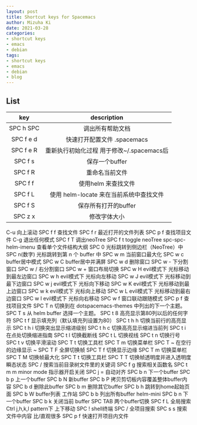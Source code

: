 ```yaml
---
layout: post
title: Shortcut keys for Spacemacs
author: Mizuha Ki
date: 2021-03-28
categories:
- shortcut keys
- emacs
- debian
tags:
- shortcut keys
- emacs
- debian
- blog
---
```



## List

key	 | description
:---: | :---:
SPC h SPC | 调出所有帮助文档
SPC f e d | 快速打开配置文件 .spacemacs
SPC f e R |	重新执行初始化过程 用于修改~/.spacemacs后
SPC f s	  | 保存一个buffer
SPC f R   | 重命名当前文件
SPC f f	| 使用helm 来查找文件
SPC f L	| 使用 helm-locate 来在当前系统中查找文件
SPC f S	 |    保存所有打开的buffer
SPC z x | 	修改字体大小

C-u			向上滚动
SPC f f			查找文件
SPC f r			最近打开的文件列表
SPC p f			查找项目文件
C-g			退出任何模式
SPC f T			调出neoTree
SPC f t			toggle neoTree
spc-spc-helm-imenu		查看单个文件结构大纲
SPC 0			光标跳转到侧边栏（NeoTree）中
SPC n(数字)			光标跳转到第 n 个 buffer 中
SPC w m			当前窗口最大化
SPC w c	      buffer居中模式
SPC w C	   	buffer居中并满屏
SPC w d		删除窗口
SPC w -		下分割窗口
SPC w /		右分割窗口
SPC w +		窗口布局切换
SPC w H		evil模式下 光标移动到最左边窗口
SPC w h		evil模式下 光标向左移动
SPC w J		evil模式下 光标移动到最下边窗口
SPC w j		evil模式下 光标向下移动
SPC w K		evil模式下 光标移动到最上边窗口
SPC w k		evil模式下 光标向上移动
SPC w L		evil模式下 光标移动到最右边窗口
SPC w l		evil模式下 光标向右移动
SPC w f		窗口联动跟随模式
SPC p f	查找项目文件
SPC T n	切换到在 dotspacemacs-themes 中列出的下一个主题。
SPC T s	从 helm buffer 选择一个主题。
SPC t 8	高亮显示第80列以后的任何字符
SPC t f	显示填充列（默认填充列设置为80）
SPC t h h	切换当前行的高亮显示
SPC t h i	切换突出显示缩进级别
SPC t h c	切换高亮显示缩进当前列
SPC t i	在点处切换缩进指南
SPC t l	切换截断线
SPC t L	切换视线
SPC t n	切换行号
SPC t v	切换平滑滚动
SPC T t	切换工具栏
SPC T m	切换菜单栏
SPC T ~	在空行的边缘显示 ~
SPC T F	全屏切换帧
SPC T f	切换显示边缘
SPC T m	切换菜单栏
SPC T M	切换帧最大化
SPC T t	切换工具栏
SPC T T	切换帧透明度并进入透明度瞬态状态
SPC /		搜索当前目录树文件里的关键词
SPC f g		搜索相关函数名
SPC t m m		minor mode 指示器开启关闭
SPC j =		自动对齐
SPC b n		下一个buffer
SPC b p		上一个buffer
SPC b N		新buffer
SPC b P		拷贝剪切板内容覆盖整体buffer内容
SPC b d		删除此buffer
SPC b m		删除其它buffer
SPC b h		跳转到home起始页面
SPC b W		buffer列表 工作站
SPC b b		列出所有buffer helm-mini
SPC b n		下一个buffer
SPC b k		关闭当前 buffer
SPC TAB		两个buffer切换
SPC f L		全局搜索
Ctrl j,h,k,l		pattern下 上下移动
SPC !		shell终端
SPC /		全项目搜索
SPC s s		搜索文件中内容 比/直观很多
SPC p f		快速打开项目内文件
